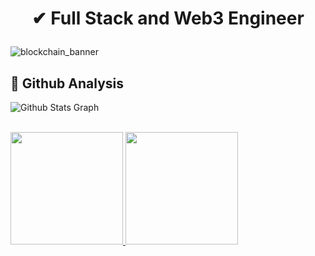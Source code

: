 # <p align="center">✔ Full Stack and Web3 Engineer</p>
![blockchain_banner](https://github.com/user-attachments/assets/85cf9855-5b4a-4705-a39a-de1aec00e40b)

## 🔗 Github Analysis 
![ Github Stats Graph](https://github-profile-summary-cards.vercel.app/api/cards/profile-details?username=AnotherRusty&theme=radical&hide_border=true) <br/> <br/> 
<p>
<a href="https://github.com/AnotherRusty">
  <img height="180em" src="https://github-readme-stats-eight-theta.vercel.app/api?username=AnotherRusty&show_icons=true&theme=blue-green&include_all_commits=true&count_private=true"/>
  <img height="180em" src="https://github-readme-stats-eight-theta.vercel.app/api/top-langs/?username=AnotherRusty&layout=compact&langs_count=8&theme=blue-green"/>


</a>
</p>
<br/>
<!-- <p><img align="center" src="https://github-readme-streak-stats.herokuapp.com/?user=AnotherRusty&" alt="AnotherRusty" /></p> -->

<!--
## 🔗 Github Trophies
<p align="center">
<img src="https://github-profile-trophy.vercel.app/?username=AnotherRusty&theme=darkhub">
</p>
-->
